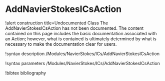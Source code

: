<!-- MOOSE Documentation Stub: Remove this when content is added. -->

# AddNavierStokesICsAction

!alert construction title=Undocumented Class
The AddNavierStokesICsAction has not been documented. The content contained on this page
includes the basic documentation associated with an Action; however, what is contained is
ultimately determined by what is necessary to make the documentation clear for users.

!syntax description /Modules/NavierStokes/ICs/AddNavierStokesICsAction

!syntax parameters /Modules/NavierStokes/ICs/AddNavierStokesICsAction

!bibtex bibliography
